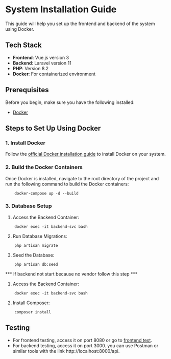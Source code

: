 # System Installation Guide

This guide will help you set up the frontend and backend of the system using Docker.

## Tech Stack

- **Frontend**: Vue.js version 3
- **Backend**: Laravel version 11
- **PHP**: Version 8.2
- **Docker**: For containerized environment

## Prerequisites

Before you begin, make sure you have the following installed:

- [Docker](https://www.docker.com/get-started)

## Steps to Set Up Using Docker

### 1. Install Docker

Follow the [official Docker installation guide](https://docs.docker.com/get-docker/) to install Docker on your system.

### 2. Build the Docker Containers

Once Docker is installed, navigate to the root directory of the project and run the following command to build the Docker containers:

```
    docker-compose up -d --build
```

### 3. Database Setup

1. Access the Backend Container:

```
    docker exec -it backend-svc bash
```
2. Run Database Migrations:

```
    php artisan migrate
```
3. Seed the Database:

```
    php artisan db:seed
```
*** If backend not start because no vendor follow this step ***
1. Access the Backend Container:
```
    docker exec -it backend-svc bash
```
2. Install Composer:
```
    composer install
```
## Testing

- For frontend testing, access it on port 8080 or go to [frontend test](http://localhost:8080).
- For backend testing, access it on port 3000. you can use Postman or similar tools with the link http://localhost:8000/api.